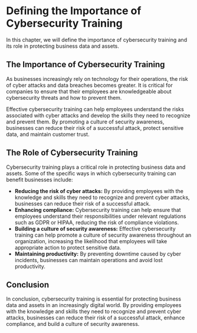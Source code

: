 # Defining the Importance of Cybersecurity Training

In this chapter, we will define the importance of cybersecurity training and its role in protecting business data and assets.

The Importance of Cybersecurity Training
----------------------------------------

As businesses increasingly rely on technology for their operations, the risk of cyber attacks and data breaches becomes greater. It is critical for companies to ensure that their employees are knowledgeable about cybersecurity threats and how to prevent them.

Effective cybersecurity training can help employees understand the risks associated with cyber attacks and develop the skills they need to recognize and prevent them. By promoting a culture of security awareness, businesses can reduce their risk of a successful attack, protect sensitive data, and maintain customer trust.

The Role of Cybersecurity Training
----------------------------------

Cybersecurity training plays a critical role in protecting business data and assets. Some of the specific ways in which cybersecurity training can benefit businesses include:

* **Reducing the risk of cyber attacks:** By providing employees with the knowledge and skills they need to recognize and prevent cyber attacks, businesses can reduce their risk of a successful attack.
* **Enhancing compliance:** Cybersecurity training can help ensure that employees understand their responsibilities under relevant regulations such as GDPR or HIPAA, reducing the risk of compliance violations.
* **Building a culture of security awareness:** Effective cybersecurity training can help promote a culture of security awareness throughout an organization, increasing the likelihood that employees will take appropriate action to protect sensitive data.
* **Maintaining productivity:** By preventing downtime caused by cyber incidents, businesses can maintain operations and avoid lost productivity.

Conclusion
----------

In conclusion, cybersecurity training is essential for protecting business data and assets in an increasingly digital world. By providing employees with the knowledge and skills they need to recognize and prevent cyber attacks, businesses can reduce their risk of a successful attack, enhance compliance, and build a culture of security awareness.
